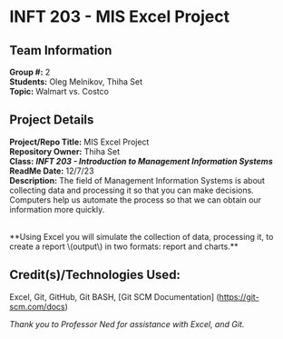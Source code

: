 # INFT 203 - MIS Excel Project

## Team Information
**Group #:** 2 <br/>
**Students:** Oleg Melnikov, Thiha Set <br/>
**Topic:** Walmart vs. Costco

## Project Details
**Project/Repo Title:** MIS Excel Project <br />
**Repository Owner:** Thiha Set <br />
**Class:** ***INFT 203 - Introduction to Management Information Systems*** <br/>
**ReadMe Date:** 12/7/23 <br/>
**Description:** The field of Management Information Systems is about collecting data and processing it so that you can make decisions. Computers help us automate the process so that we can obtain our information more quickly. 

<br/>
**Using Excel you will simulate the collection of data, processing it, to create a report \(output\) in two formats: report and charts.**

## Credit\(s\)/Technologies Used:
Excel, Git, GitHub, Git BASH, [Git SCM Documentation] (https://git-scm.com/docs)

*Thank you to Professor Ned for assistance with Excel, and Git.*
